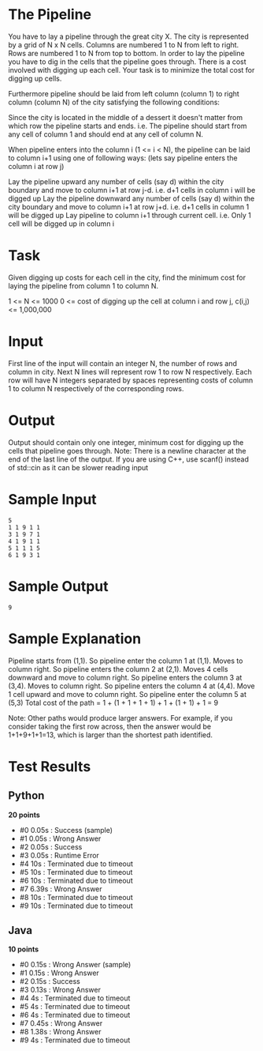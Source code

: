 The Pipeline
============

You have to lay a pipeline through the great city X. The city is represented by a grid of N x N cells. Columns are numbered 1 to N from left to right. Rows are numbered 1 to N from top to bottom. In order to lay the pipeline you have to dig in the cells that the pipeline goes through. There is a cost involved with digging up each cell. Your task is to minimize the total cost for digging up cells.

Furthermore pipeline should be laid from left column (column 1) to right column (column N) of the city satisfying the following conditions:

Since the city is located in the middle of a dessert it doesn't matter from which row the pipeline starts and ends. i.e. The pipeline should start from any cell of column 1 and should end at any cell of column N.

When pipeline enters into the column i (1 <= i < N), the pipeline can be laid to column i+1 using one of following ways: (lets say pipeline enters the column i at row j)

Lay the pipeline upward any number of cells (say d) within the city boundary and move to column i+1 at row j-d. i.e. d+1 cells in column i will be digged up
Lay the pipeline downward any number of cells (say d) within the city boundary and move to column i+1 at row j+d. i.e. d+1 cells in column 1 will be digged up
Lay pipeline to column i+1 through current cell. i.e. Only 1 cell will be digged up in column i

Task
====

Given digging up costs for each cell in the city, find the minimum cost for laying the pipeline from column 1 to column N.

1 <= N <= 1000 
0 <= cost of digging up the cell at column i and row j, c(i,j)<= 1,000,000

Input
=====

First line of the input will contain an integer N, the number of rows and column in city. 
Next N lines will represent row 1 to row N respectively. 
Each row will have N integers separated by spaces representing costs of column 1 to column N respectively of the corresponding rows.

Output
======

Output should contain only one integer, minimum cost for digging up the cells that pipeline goes through. 
Note: There is a newline character at the end of the last line of the output. If you are using C++, use scanf() instead of std::cin as it can be slower reading input

Sample Input
============

    5 
    1 1 9 1 1 
    3 1 9 7 1 
    4 1 9 1 1 
    5 1 1 1 5 
    6 1 9 3 1

Sample Output
=============

    9

Sample Explanation
==================

Pipeline starts from (1,1). 
So pipeline enter the column 1 at (1,1). Moves to column right. 
So pipeline enters the column 2 at (2,1). Moves 4 cells downward and move to column right. 
So pipeline enters the column 3 at (3,4). Moves to column right. 
So pipeline enters the column 4 at (4,4). Move 1 cell upward and move to column right. 
So pipeline enter the column 5 at (5,3) 
Total cost of the path = 1 + (1 + 1 + 1 + 1) + 1 + (1 + 1) + 1 = 9

Note: Other paths would produce larger answers. For example, if you consider taking the first row across, then the answer would be 1+1+9+1+1=13, which is larger than the shortest path identified.


Test Results
============

## Python

**20 points**

- \#0  0.05s : Success  (sample)
- \#1  0.05s : Wrong Answer 
- \#2  0.05s : Success 
- \#3  0.05s : Runtime Error 
- \#4  10s : Terminated due to timeout 
- \#5  10s : Terminated due to timeout 
- \#6  10s : Terminated due to timeout 
- \#7  6.39s : Wrong Answer 
- \#8  10s : Terminated due to timeout 
- \#9  10s : Terminated due to timeout 

## Java

**10 points**

- \#0  0.15s : Wrong Answer  (sample)
- \#1  0.15s : Wrong Answer 
- \#2  0.15s : Success 
- \#3  0.13s : Wrong Answer 
- \#4  4s : Terminated due to timeout 
- \#5  4s : Terminated due to timeout 
- \#6  4s : Terminated due to timeout 
- \#7  0.45s : Wrong Answer 
- \#8  1.38s : Wrong Answer 
- \#9  4s : Terminated due to timeout 
